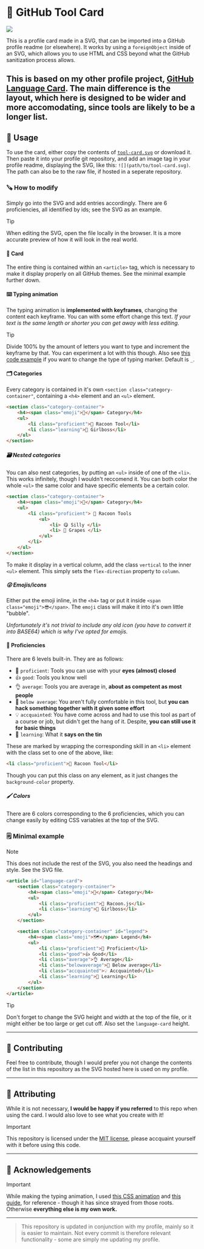 # 🔨 GitHub Tool Card
![](./tool-card.svg)

This is a profile card made in a SVG, that can be imported into a GitHub profile readme (or elsewhere). It works by using a ``foreignObject`` inside of an SVG, which allows you to use HTML and CSS beyond what the GitHub sanitization process allows.

This is based on my other profile project, [GitHub Language Card](https://github.com/mikael-ros/profile-card). The main difference is the layout, which here is designed to be wider and more accomodating, since tools are likely to be a longer list.
---

## 🔨 Usage
To use the card, either copy the contents of [``tool-card.svg``](./tool-card.svg) or download it. Then paste it into your profile git repository, and add an image tag in your profile readme, displaying the SVG, like this: ``![](path/to/tool-card.svg)``. The path can also be to the raw file, if hosted in a seperate repository.

### 🪚 How to modify
Simply go into the SVG and add entries accordingly. There are 6 proficiencies, all identified by ids; see the SVG as an example.

> [!TIP]
> When editing the SVG, open the file locally in the browser. It is a more accurate preview of how it will look in the real world.

#### 📁 Card
The entire thing is contained within an ``<article>`` tag, which is necessary to make it display properly on all GitHub themes. See the minimal example further down.

#### ⌨️ Typing animation
The typing animation is **implemented with keyframes**, changing the content each keyframe. You can with some effort change this text. _If your text is the same length or shorter you can get away with less editing._

> [!TIP]
> Divide 100% by the amount of letters you want to type and increment the keyframe by that. You can experiment a lot with this though.
> Also see [this code example](https://codepen.io/alvaromontoro/pen/rNwVpdd) if you want to change the type of typing marker. Default is ``_``.

#### 🗂 Categories
Every category is contained in it's own ``<section class="category-container"``, containing a ``<h4>`` element and an ``<ul>`` element.

```html
<section class="category-container">
    <h4><span class="emoji">🔵</span> Category</h4>
    <ul>
        <li class="proficient">🦝 Racoon Tool</li>
        <li class="learning">💅 Girlboss</li>
    </ul>
</section>
```

##### 🗃️ Nested categories
You can also nest categories, by putting an ``<ul>`` inside of one of the ``<li>``. This works infinitely, though I wouldn't reccomend it. You can both color the whole ``<ul>`` the same color and have specific elements be a certain color.
```html
<section class="category-container">
    <h4><span class="emoji">🔵</span> Category</h4>
    <ul>
        <li class="proficient"> 🦝 Racoon Tools
            <ul>
                <li> 😋 Silly </li>
                <li> 🍇 Grapes </li>
            </ul>
        </li>
    </ul>
</section>
```
To make it display in a vertical column, add the class ``vertical`` to the inner ``<ul>`` element. This simply sets the ``flex-direction`` property to ``column``.

##### 😜 Emojis/icons
Either put the emoji inline, in the ``<h4>`` tag or put it inside ``<span class="emoji">😎</span>``. The ``emoji`` class will make it into it's own little "bubble".

_Unfortunately it's not trivial to include any old icon (you have to convert it into BASE64) which is why I've opted for emojis._

#### 💼 Proficiencies
There are 6 levels built-in. They are as follows:
- 💪 ``proficient``: Tools you can use with your **eyes (almost) closed**
- 👍 ``good``: Tools you know well
- 👌 ``average``: Tools you are average in, **about as competent as most people**
- 🤏 ``below average``: You aren't fully comfortable in this tool, but **you can hack something together with it given some effort**
- 💡 ``accquainted``: You have come across and had to use this tool as part of a course or job, but didn't get the hang of it. Despite, **you can still use it for basic things**
- 🧠 ``learning``: What it **says on the tin**

These are marked by wrapping the corresponding skill in an ``<li>`` element with the class set to one of the above, like:
```html
<li class="proficient">🦝 Racoon Tool</li>
```
Though you can put this class on any element, as it just changes the ``background-color`` property.
##### 🖌 Colors
There are 6 colors corresponding to the 6 proficiencies, which you can change easily by editing CSS variables at the top of the SVG. 

### 🗒 Minimal example
> [!NOTE]
> This does not include the rest of the SVG, you also need the headings and style. See the SVG file.
```html
<article id="language-card">
    <section class="category-container">
        <h4><span class="emoji">🔵</span> Category</h4>
        <ul>
            <li class="proficient">🦝 Racoon.js</li>
            <li class="learning">💅 Girlboss</li>
        </ul>
    </section>

    <section class="category-container" id="legend">
        <h4><span class="emoji">🗺️</span> Legend</h4>
        <ul>
            <li class="proficient">💪 Proficient</li>
            <li class="good">👍 Good</li>
            <li class="average">👌 Average</li>
            <li class="belowaverage">🤏 Below average</li>
            <li class="accquainted">💡 Accquainted</li>
            <li class="learning">🧠 Learning</li>
        </ul>
    </section>
</article>
```

> [!TIP]
> Don't forget to change the SVG height and width at the top of the file, or it might either be too large or get cut off. Also set the ``language-card`` height.

---

## 👥️ Contributing

Feel free to contribute, though I would prefer you not change the contents of the list in this repository as the SVG hosted here is used on my profile.

---

## 👋 Attributing

While it is not necessary, **I would be happy if you referred** to this repo when using the card. I would also love to see what you create with it!

> [!IMPORTANT]
> This repository is licensed under the [MIT license](LICENSE), please accquaint yourself with it before using this code.

---

## 🫡 Acknowledgements
> [!IMPORTANT]
> While making the typing animation, I used [this CSS animation](https://codepen.io/alvaromontoro/pen/rNwVpdd) and [this guide](https://css-tricks.com/snippets/css/typewriter-effect/), for reference - though it has since strayed from those roots. Otherwise **everything else is my own work.** 

---
> This repository is updated in conjunction with my profile, mainly so it is easier to maintain. Not every commit is therefore relevant functionality - some are simply me updating my profile.

